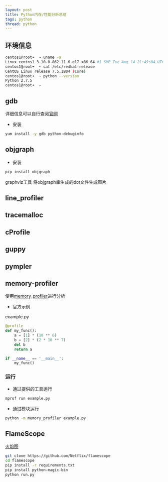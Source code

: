 ```yaml
---
layout: post
title: Python内存/性能分析总结
tags: python
thread: python
---
```


## 环境信息

```bash
centos1@root➜  ~ uname -a
Linux centos1 3.10.0-862.11.6.el7.x86_64 #1 SMP Tue Aug 14 21:49:04 UTC 2018 x86_64 x86_64 x86_64 GNU/Linux
centos1@root➜  ~ cat /etc/redhat-release
CentOS Linux release 7.5.1804 (Core)
centos1@root➜  ~ python --version
Python 2.7.5
centos1@root➜  ~
```

## gdb

详细信息可以自行查阅[官网](https://wiki.python.org/moin/DebuggingWithGdb)

* 安装

```bash
yum install -y gdb python-debuginfo
```

## objgraph

* 安装

```bash
pip install objgraph
```

graphviz工具
将objgraph库生成的dot文件生成图片

## line_profiler

## tracemalloc

## cProfile

## guppy

## pympler

## memory-profiler

使用[memory_profiler](https://github.com/pythonprofilers/memory_profiler)进行分析

* 官方示例

example.py

```python
@profile
def my_func():
    a = [1] * (10 ** 6)
    b = [2] * (2 * 10 ** 7)
    del b
    return a

if __name__ == '__main__':
    my_func()
```

### 运行

* 通过提供的工具运行

```bash
mprof run example.py
```

* 通过模块运行

```bash
python -m memory_profiler example.py
```

## FlameScope

[火焰图](https://github.com/Netflix/flamescope)

```bash
git clone https://github.com/Netflix/flamescope
cd flamescope
pip install -r requirements.txt
pip install python-magic-bin
python run.py
```
